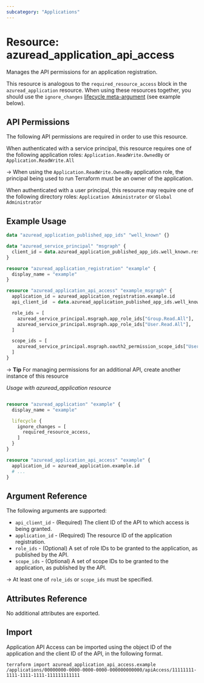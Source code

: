 ```yaml
---
subcategory: "Applications"
---
```


# Resource: azuread_application_api_access

Manages the API permissions for an application registration.

This resource is analogous to the `required_resource_access` block in the `azuread_application` resource. When using these resources together, you should use the `ignore_changes` [lifecycle meta-argument](https://developer.hashicorp.com/terraform/language/meta-arguments/lifecycle) (see example below).

## API Permissions

The following API permissions are required in order to use this resource.

When authenticated with a service principal, this resource requires one of the following application roles: `Application.ReadWrite.OwnedBy` or `Application.ReadWrite.All`

-> When using the `Application.ReadWrite.OwnedBy` application role, the principal being used to run Terraform must be an owner of the application.

When authenticated with a user principal, this resource may require one of the following directory roles: `Application Administrator` or `Global Administrator`

## Example Usage

```terraform
data "azuread_application_published_app_ids" "well_known" {}

data "azuread_service_principal" "msgraph" {
  client_id = data.azuread_application_published_app_ids.well_known.result["MicrosoftGraph"]
}

resource "azuread_application_registration" "example" {
  display_name = "example"
}

resource "azuread_application_api_access" "example_msgraph" {
  application_id = azuread_application_registration.example.id
  api_client_id  = data.azuread_application_published_app_ids.well_known.result["MicrosoftGraph"]

  role_ids = [
    azuread_service_principal.msgraph.app_role_ids["Group.Read.All"],
    azuread_service_principal.msgraph.app_role_ids["User.Read.All"],
  ]

  scope_ids = [
    azuread_service_principal.msgraph.oauth2_permission_scope_ids["User.ReadWrite"],
  ]
}
```

-> **Tip** For managing permissions for an additional API, create another instance of this resource

*Usage with azuread_application resource*

```terraform

resource "azuread_application" "example" {
  display_name = "example"

  lifecycle {
    ignore_changes = [
      required_resource_access,
    ]
  }
}

resource "azuread_application_api_access" "example" {
  application_id = azuread_application.example.id
  # ...
}
```

## Argument Reference

The following arguments are supported:

* `api_client_id` - (Required) The client ID of the API to which access is being granted.
* `application_id` - (Required) The resource ID of the application registration.
* `role_ids` - (Optional) A set of role IDs to be granted to the application, as published by the API.
* `scope_ids` - (Optional) A set of scope IDs to be granted to the application, as published by the API.

-> At least one of `role_ids` or `scope_ids` must be specified.

## Attributes Reference

No additional attributes are exported.

## Import

Application API Access can be imported using the object ID of the application and the client ID of the API, in the following format.

```shell
terraform import azuread_application_api_access.example /applications/00000000-0000-0000-0000-000000000000/apiAccess/11111111-1111-1111-1111-111111111111
```

